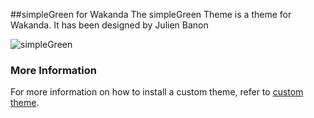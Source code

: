 ##simpleGreen for Wakanda
The simpleGreen Theme is a theme for Wakanda. 
It has been designed by Julien Banon

![simpleGreen](/images/simpleGreen.png "")


### More Information
For more information on how to install a custom theme, refer to [custom theme](http://doc.wakanda.org/Architecture-of-Wakanda-Applications/Custom-Theme.200-1024475.en.html "Wakanda Doc Center : Custom Theme").